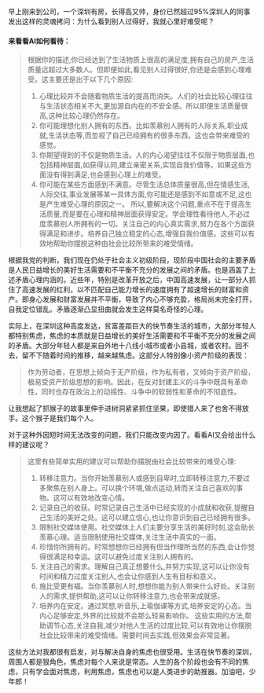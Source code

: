 早上刚来到公司，一个深圳有房，长得高又帅，身价已然超过95%深圳人的同事发出这样的灵魂拷问：为什么看到别人过得好，我就心里好难受呢？

#### 来看看AI如何看待：

>根据你的描述,你已经达到了生活物质上很高的满足度,拥有自己的房产,生活质量远超过大多数人。但即便如此,看见别人过得很好,你还是会感到心理难受。这主要还是出于以下几个原因:
>1. 心理比较并不会随着物质生活的提高而消失。人们的社会比较心理往往与生活状态相关不大,更加源自内在的不安全感。所以即便生活质量很高,这种比较心理仍然存在。
>2. 你可能理想化别人拥有的东西。比如羡慕别人拥有的人际关系,职业成就,生活状态等,而忽视了自己已经拥有的很多东西。这也会带来难受的感觉。
>3. 你期望得到的不仅是物质生活。人的内心渴望往往不仅限于物质层面,也包括精神层面,如获得认同,建立亲密关系,实现自我价值等。如果这些方面没有得到满足,也会感到心理上的难受。
>4. 你可能在某些方面感到不满意。尽管生活总体质量很高,但在情感生活,人际交往,事业发展等某一具体方面,你可能还是感到不如意或不足,这也是产生难受心理的原因之一。
>所以,要解决这个问题,重点不在于提高生活质量,而是要在心理和精神层面获得安定。学会理性看待他人,不必过度羡慕别人所拥有的一切。关注自己的内心真实需求,努力在各个方面获得满足和进步。培养自己独立稳定的心态,增强自我价值感。这些可以有效地帮助你摆脱这种由社会比较所带来的难受情绪。

根据我党的判断，我们现在仍处于社会主义初级阶段，现阶段中国社会的主要矛盾是人民日益增长的美好生活需要和不平衡不充分的发展之间的矛盾。也是涵盖了上述矛盾心理内涵的。近些年，特别是改革开放之后，中国高速发展，让一部分人抓住了高速发展的红利，以不匹配自己能力增长的速度拥有了超速增长的财富和资产。即身心发展和财富发展并不平衡，导致了内心不够充盈，格局尚未完全打开，自我定位错乱。矛盾逐渐凸显扭曲就会发生这样莫名奇怪的心理。

实际上，在深圳这种高度发达，贫富差距巨大的快节奏生活的城市，大部分年轻人都特别焦虑，焦虑的本质就是日益增长的美好生活需要和不平衡不充分的发展之间的矛盾。大部分年轻人都是来自外地十八线小城市或者小县城，或者农村。回不去，留不下随着时间的推移，越来越焦虑。这部分人特别像小资产阶级的表现：

> 作为劳动者，在思想上倾向于无产阶级，作为私有者，又倾向于资产阶级，极易受资产阶级思想的影响。因此，在反对封建主义的斗争中既具有革命性，同时也存在政治上的动摇性、斗争中的软弱性和革命的不彻底性。

让我想起了抓猴子的故事里伸手进树洞紧紧抓住坚果，即使猎人来了也舍不得放手。这个猴子是我们每个人。

对于这种外因短时间无法改变的问题，我们只能改变内因了。看看AI又会给出什么样的建议呢？

>这里有些简单实用的建议可以帮助你摆脱由社会比较带来的难受心理:
>1. 转移注意力。当你开始羡慕别人或感到自卑时,立即转移注意力,不要过多聚焦在别人身上。可以换个环境,做点运动,转而关注自己喜欢的事物。这可以有效地改变心情。
>2. 记录自己的收获。时常记录自己生活中已经实现的小成就和收获,提醒自己生活的美好之处。这可以建立信心,也让你意识到自己已经拥有很多。
>3. 限制社交媒体使用。社交媒体上人们主要分享生活的美好时刻,这会助长羡慕心理。适当限制使用社交媒体,关注生活中真实的一面。
>4. 珍惜你所拥有的。时常想想你已经拥有但当作理所当然的东西,会让你觉得很满足和幸运。这可以避免过度关注别人拥有的。
>5. 关注自己的需求。理解自己真正想要什么,并努力实现,这可以让你没有时间和精力过度关注别人,也会让你感到人生有目标和意义。
>6. 施比受更有福。当你羡慕别人时,想想你能为别人带来什么好处。关注别人的需求,提供帮助,这可以让你转移注意力,也会带来成就感。
>7. 培养内在安定。通过冥想,听音乐,上瑜伽课等方式,培养安定的心态。当内心足够安定,外界的比较就不会那么轻易影响你。
>这些实用的方法,帮助调节心态,关注自我,减少对他人生活的过度比较,可以有效地让你摆脱社会比较带来的难受情绪。需要时间去实践,但效果会非常显著。

这些方法对我都很有启发，对与解决自身的焦虑也很受用。生活在快节奏的深圳，周围人都是狠角色，焦虑对每个人来说是常态。人生的各个阶段也会有不同的焦虑，只有学会面对焦虑，利用焦虑，焦虑也可以是人类进步的助推器。加油吧，少年郎！

